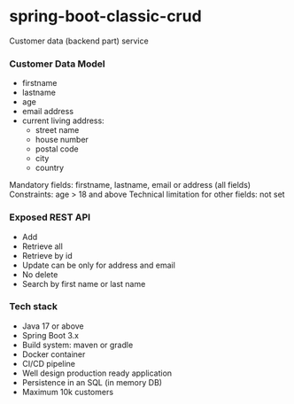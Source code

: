 # spring-boot-classic-crud
Customer data (backend part) service

### Customer Data Model
- firstname
- lastname
- age
- email address
- current living address:
  - street name
  - house number
  - postal code
  - city
  - country

Mandatory fields: firstname, lastname, email or address (all fields)
Constraints: age > 18 and above
Technical limitation for other fields: not set

### Exposed REST API
- Add
- Retrieve all
- Retrieve by id
- Update can be only for address and email
- No delete
- Search by first name or last name

### Tech stack
- Java 17 or above
- Spring Boot 3.x
- Build system: maven or gradle
- Docker container
- CI/CD pipeline
- Well design production ready application
- Persistence in an SQL (in memory DB)
- Maximum 10k customers